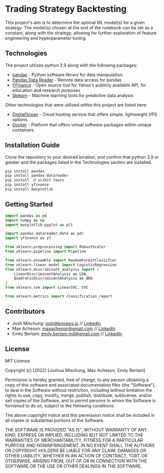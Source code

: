 # Trading Strategy Backtesting

This project's aim is to determine the optimal ML model(s) for a given strategy. The model(s) chosen at the end of the notebook can be set as a constant, along with the strategy, allowing for further exploration of feature engineering and hyperparameter tuning.


## Technologies

The project utilizes python 3.9 along with the following packages:

- [pandas](https://pandas.pydata.org/) - Python software library for data manipulation.
- [Pandas Data Reader](https://pandas-datareader.readthedocs.io/en/latest/) - Remote data access for pandas
- [YFinance](https://pypi.org/project/yfinance/) - Open source tool for Yahoo's publicly available API, for education and research purposes
- [Sklearn](https://scikit-learn.org/stable/index.html) - Machine learning tools for predictive data analysis

Other technologies that were utilized within this project are listed here:

- [DigitalOcean](https://www.digitalocean.com/) - Cloud hosting service that offers simple, lightweight VPS options.
- [Docker](https://docs.docker.com/) - Platform that offers virtual software packages within unique containers. 




## Installation Guide

Clone the repository to your desired location, and confirm that python 3.9 or greater and the packages listed in the Technologies section are installed.

```python
pip install pandas
pip install pandas-datareader
pip install -U scikit-learn
pip install yfinance
pip install matplotlib
```

## Getting Started

```python
import pandas as pd
import numpy as np
import matplotlib.pyplot as plt

import pandas_datareader.data as pdr
import yfinance as yf

from sklearn.preprocessing import RobustScaler
from sklearn.pipeline import Pipeline

from sklearn.ensemble import RandomForestClassifier
from sklearn.linear_model import LogisticRegression
from sklearn.discriminant_analysis import (
    LinearDiscriminantAnalysis as LDA,
    QuadraticDiscriminantAnalysis as QDA
)
from sklearn.svm import LinearSVC, SVC

from sklearn.metrics import classification_report
```



## Contributors

- Josh Mischung: josh@knoasis.io // [LinkedIn](https://www.linkedin.com/in/joshmischung/)
- Max Acheson: maxacheson@gmail.com // [LinkedIn](https://www.linkedin.com/in/max-acheson-75093a19a/)
- Emily Bertani: emily.bertani.md@gmail.com // [LinkedIn](https://www.linkedin.com/in/emily-bertani-1ab184222/)

## License

MIT License

Copyright (c) [2022] [Joshua Mischung, Max Acheson, Emily Bertani]

Permission is hereby granted, free of charge, to any person obtaining a copy
of this software and associated documentation files (the "Software"), to deal
in the Software without restriction, including without limitation the rights
to use, copy, modify, merge, publish, distribute, sublicense, and/or sell
copies of the Software, and to permit persons to whom the Software is
furnished to do so, subject to the following conditions:

The above copyright notice and this permission notice shall be included in all
copies or substantial portions of the Software.

THE SOFTWARE IS PROVIDED "AS IS", WITHOUT WARRANTY OF ANY KIND, EXPRESS OR
IMPLIED, INCLUDING BUT NOT LIMITED TO THE WARRANTIES OF MERCHANTABILITY,
FITNESS FOR A PARTICULAR PURPOSE AND NONINFRINGEMENT. IN NO EVENT SHALL THE
AUTHORS OR COPYRIGHT HOLDERS BE LIABLE FOR ANY CLAIM, DAMAGES OR OTHER
LIABILITY, WHETHER IN AN ACTION OF CONTRACT, TORT OR OTHERWISE, ARISING FROM,
OUT OF OR IN CONNECTION WITH THE SOFTWARE OR THE USE OR OTHER DEALINGS IN THE
SOFTWARE.

